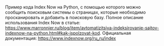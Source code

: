 Пример кода Index Now на Python, с помощью которого можно сообщить поисковым системы о страницах, которые необходимо просканировать и добавить в поисковую базу.
Полное описание использования Index Now в статье: https://www.marronnier.ru/blog/item/avtomatizitsiya-indeksirovanie-sajtov-indexnow-na-python.html#kak-ispolzovat-kod.
Официальная документация: https://www.indexnow.org/ru_ru/index
